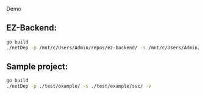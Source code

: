 Demo

## EZ-Backend:

```sh
go build
./netDep -p /mnt/c/Users/Admin/repos/ez-backend/ -s /mnt/c/Users/Admin/repos/ez-backend/svc/ -v -o ./out/tes-ez-t-DEBUG.json
```


## Sample project:

```sh
go build
./netDep -p ./test/example/ -s ./test/example/svc/ -v
```
